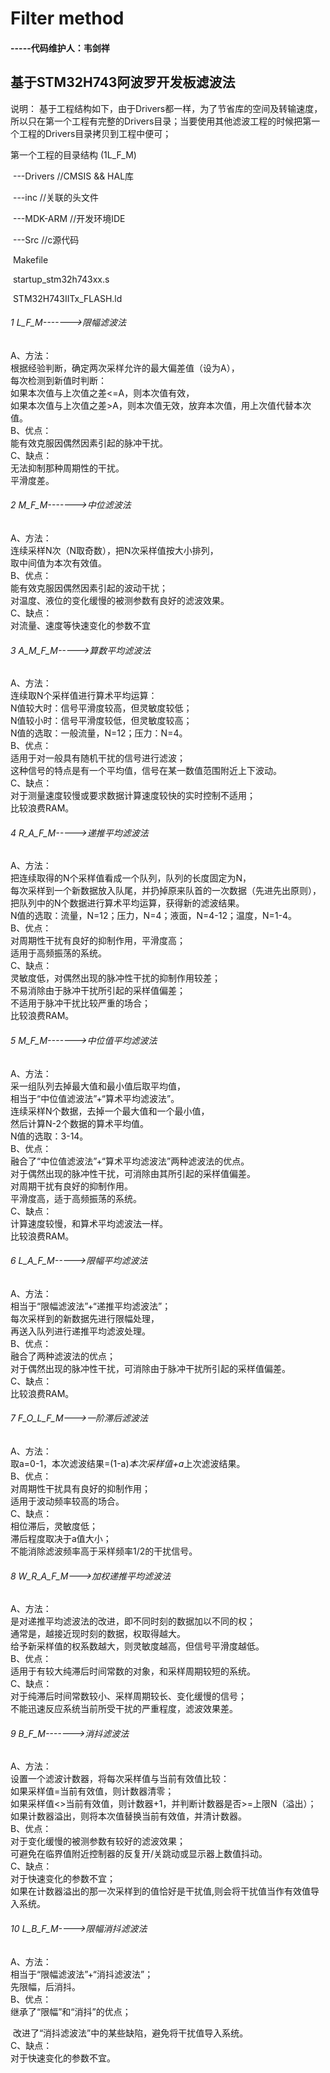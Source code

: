 #                          Filter  method  

####                                                                  -----代码维护人：韦剑祥




## 基于STM32H743阿波罗开发板滤波法 
说明： 基于工程结构如下，由于Drivers都一样，为了节省库的空间及转输速度，所以只在第一个工程有完整的Drivers目录；当要使用其他滤波工程的时候把第一个工程的Drivers目录拷贝到工程中便可；

   第一个工程的目录结构 (1L_F_M)

​               ---Drivers                        //CMSIS && HAL库

​               ---inc                              //关联的头文件

​               ---MDK-ARM                 //开发环境IDE　　

​               ---Src                             //c源代码    

​       Makefile

​       startup_stm32h743xx.s

​       STM32H743IITx_FLASH.ld





###### 1 L_F_M------->限幅滤波法  

A、方法：  
				根据经验判断，确定两次采样允许的最大偏差值（设为A），  
				每次检测到新值时判断：  
				如果本次值与上次值之差<=A，则本次值有效，  
				如果本次值与上次值之差>A，则本次值无效，放弃本次值，用上次值代替本次值。  
			B、优点：  
				能有效克服因偶然因素引起的脉冲干扰。  
			C、缺点：  
				无法抑制那种周期性的干扰。  
				平滑度差。  

###### 2 M_F_M------->中位滤波法  

A、方法：  
				连续采样N次（N取奇数），把N次采样值按大小排列，  
				取中间值为本次有效值。  
			B、优点：  
				能有效克服因偶然因素引起的波动干扰；  
				对温度、液位的变化缓慢的被测参数有良好的滤波效果。  
			C、缺点：  
				对流量、速度等快速变化的参数不宜  

###### 3 A_M_F_M----->算数平均滤波法  

A、方法：  
				连续取N个采样值进行算术平均运算：  
				N值较大时：信号平滑度较高，但灵敏度较低；  
				N值较小时：信号平滑度较低，但灵敏度较高；  
				N值的选取：一般流量，N=12；压力：N=4。  
			B、优点：  
				适用于对一般具有随机干扰的信号进行滤波；  
				这种信号的特点是有一个平均值，信号在某一数值范围附近上下波动。  
			C、缺点：  
				对于测量速度较慢或要求数据计算速度较快的实时控制不适用；  
				比较浪费RAM。  

###### 4 R_A_F_M----->递推平均滤波法  

A、方法：  
				把连续取得的N个采样值看成一个队列，队列的长度固定为N，  
				每次采样到一个新数据放入队尾，并扔掉原来队首的一次数据（先进先出原则），  
				把队列中的N个数据进行算术平均运算，获得新的滤波结果。  
				N值的选取：流量，N=12；压力，N=4；液面，N=4-12；温度，N=1-4。  
			B、优点：  
				对周期性干扰有良好的抑制作用，平滑度高；  
				适用于高频振荡的系统。  
			C、缺点：  
				灵敏度低，对偶然出现的脉冲性干扰的抑制作用较差；  
				不易消除由于脉冲干扰所引起的采样值偏差；  
				不适用于脉冲干扰比较严重的场合；  
				比较浪费RAM。  

###### 5 M_F_M------->中位值平均滤波法  

A、方法：  
				采一组队列去掉最大值和最小值后取平均值，  
				相当于“中位值滤波法”+“算术平均滤波法”。  
				连续采样N个数据，去掉一个最大值和一个最小值，  
				然后计算N-2个数据的算术平均值。  
				N值的选取：3-14。  
			B、优点：  
				融合了“中位值滤波法”+“算术平均滤波法”两种滤波法的优点。  
				对于偶然出现的脉冲性干扰，可消除由其所引起的采样值偏差。  
				对周期干扰有良好的抑制作用。  
				平滑度高，适于高频振荡的系统。  
			C、缺点：  
				计算速度较慢，和算术平均滤波法一样。  
				比较浪费RAM。  

###### 6 L_A_F_M----->限幅平均滤波法  

A、方法：  
				相当于“限幅滤波法”+“递推平均滤波法”；  
				每次采样到的新数据先进行限幅处理，  
				再送入队列进行递推平均滤波处理。  
			B、优点：  
				融合了两种滤波法的优点；  
				对于偶然出现的脉冲性干扰，可消除由于脉冲干扰所引起的采样值偏差。  
			C、缺点：  
				比较浪费RAM。  

###### 7 F_O_L_F_M--->一阶滞后滤波法  

A、方法：  
				取a=0-1，本次滤波结果=(1-a)*本次采样值+a*上次滤波结果。  
			B、优点：  
				对周期性干扰具有良好的抑制作用；  
				适用于波动频率较高的场合。  
			C、缺点：  
				相位滞后，灵敏度低；  
				滞后程度取决于a值大小；  
				不能消除滤波频率高于采样频率1/2的干扰信号。  

###### 8 W_R_A_F_M--->加权递推平均滤波法  

A、方法：  
				是对递推平均滤波法的改进，即不同时刻的数据加以不同的权；  
				通常是，越接近现时刻的数据，权取得越大。  
				给予新采样值的权系数越大，则灵敏度越高，但信号平滑度越低。  
			B、优点：  
				适用于有较大纯滞后时间常数的对象，和采样周期较短的系统。  
			C、缺点：  
				对于纯滞后时间常数较小、采样周期较长、变化缓慢的信号；  
				不能迅速反应系统当前所受干扰的严重程度，滤波效果差。  

###### 9 B_F_M------->消抖滤波法  

A、方法：  
				设置一个滤波计数器，将每次采样值与当前有效值比较：  
				如果采样值=当前有效值，则计数器清零；  
				如果采样值<>当前有效值，则计数器+1，并判断计数器是否>=上限N（溢出）；  
				如果计数器溢出，则将本次值替换当前有效值，并清计数器。  
			B、优点：  
				对于变化缓慢的被测参数有较好的滤波效果；  
				可避免在临界值附近控制器的反复开/关跳动或显示器上数值抖动。  
			C、缺点：  
				对于快速变化的参数不宜；  
				如果在计数器溢出的那一次采样到的值恰好是干扰值,则会将干扰值当作有效值导入系统。  

###### 10 L_B_F_M---->限幅消抖滤波法  

A、方法：  
				相当于“限幅滤波法”+“消抖滤波法”；  
				先限幅，后消抖。  
			B、优点：  
				继承了“限幅”和“消抖”的优点；  

​				改进了“消抖滤波法”中的某些缺陷，避免将干扰值导入系统。  
​			C、缺点：  
​				对于快速变化的参数不宜。  


